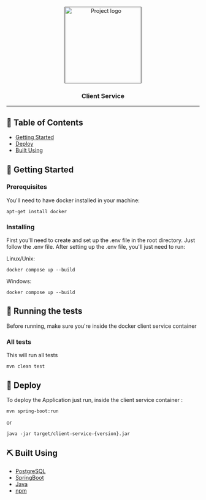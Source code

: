 <p align="center">
  <a href="" rel="noopener">
 <img width=200px height=200px src="https://media.licdn.com/dms/image/C4D12AQFhlYow_0XQBA/article-cover_image-shrink_720_1280/0/1571543597550?e=2147483647&v=beta&t=eMSv7ImH2VbFDl2pcDJA4iFaerOpSghtaz7tJEuDGok" alt="Project logo"></a>
</p>

<h3 align="center">Client Service</h3>

---

## 📝 Table of Contents
- [Getting Started](#getting_started)
- [Deploy](#deploy)
- [Built Using](#built_using)

## 🏁 Getting Started <a name = "getting_started"></a>

### Prerequisites

You'll need to have docker installed in your machine:
```
apt-get install docker
```

### Installing
First you'll need to create and set up the .env file in the root directory. Just follow the .env file. 
After setting up the .env file, you'll just need to run:

Linux/Unix:
```
docker compose up --build
```
Windows:
```
docker compose up --build
```
## 🔧 Running the tests <a name = "tests"></a>
Before running, make sure you're inside the docker client service container

### All tests
This will run all tests

```
mvn clean test
```

## 🎈 Deploy <a name="deploy"></a>
To deploy the Application just run, inside the client service container :

```
mvn spring-boot:run
```
or

```
java -jar target/client-service-{version}.jar
```
## ⛏️ Built Using <a name = "built_using"></a>
- [PostgreSQL](https://www.postgresql.org/)
- [SpringBoot](https://spring.io/projects/spring-boot)
- [Java](https://www.java.com)
- [npm](https://www.npmjs.com/)
